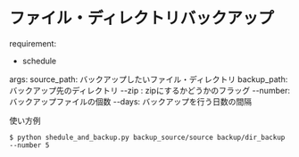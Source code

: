 # ファイル・ディレクトリバックアップ

requirement:
- schedule

args:
source_path: バックアップしたいファイル・ディレクトリ
backup_path: バックアップ先のディレクトリ
--zip : zipにするかどうかのフラッグ
--number: バックアップファイルの個数
--days: バックアップを行う日数の間隔

使い方例
```
$ python shedule_and_backup.py backup_source/source backup/dir_backup --number 5
```

